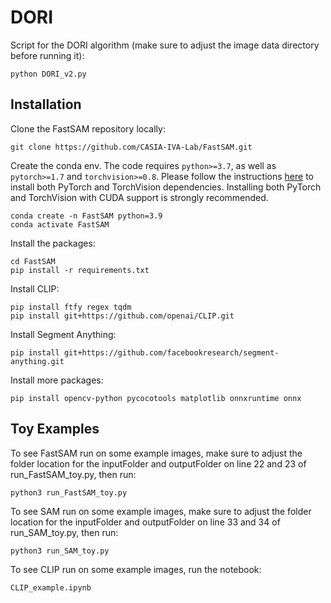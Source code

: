 # DORI

Script for the DORI algorithm (make sure to adjust the image data directory before running it):

```shell
python DORI_v2.py
```

## Installation

Clone the FastSAM repository locally:

```shell
git clone https://github.com/CASIA-IVA-Lab/FastSAM.git
```

Create the conda env. The code requires `python>=3.7`, as well as `pytorch>=1.7` and `torchvision>=0.8`. Please follow the instructions [here](https://pytorch.org/get-started/locally/) to install both PyTorch and TorchVision dependencies. Installing both PyTorch and TorchVision with CUDA support is strongly recommended.

```shell
conda create -n FastSAM python=3.9
conda activate FastSAM
```

Install the packages:

```shell
cd FastSAM
pip install -r requirements.txt
```

Install CLIP:

```shell
pip install ftfy regex tqdm
pip install git+https://github.com/openai/CLIP.git
```

Install Segment Anything:

```shell
pip install git+https://github.com/facebookresearch/segment-anything.git
```

Install more packages:

```shell
pip install opencv-python pycocotools matplotlib onnxruntime onnx
```



## Toy Examples

To see FastSAM run on some example images, make sure to adjust the folder location for the inputFolder and outputFolder on line 22 and 23 of run_FastSAM_toy.py, then run:

```shell
python3 run_FastSAM_toy.py
```

To see SAM run on some example images, make sure to adjust the folder location for the inputFolder and outputFolder on line 33 and 34 of run_SAM_toy.py, then run:

```shell
python3 run_SAM_toy.py
```

To see CLIP run on some example images, run the notebook:

```
CLIP_example.ipynb
```
